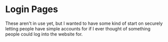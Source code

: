 Login Pages
=================
These aren't in use yet, but I wanted to have some kind of start on securely letting people have simple accounts for if I ever thought of something people could log into the website for.
